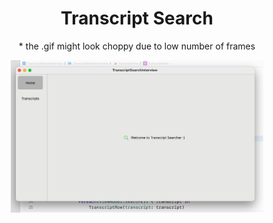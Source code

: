 <div align="center">
   <h1>Transcript Search</h1>
   <p>* the .gif might look choppy due to low number of frames</p>
  <img src="readme/demo.gif" alt="demo_gif1" width="80%">
</div>
